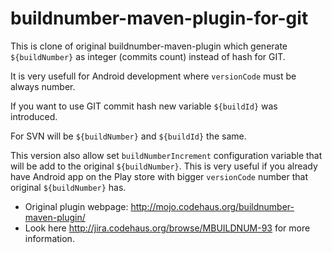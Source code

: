 buildnumber-maven-plugin-for-git
================================

This is clone of original buildnumber-maven-plugin which generate `${buildNumber}` as integer (commits count) instead of hash for GIT.

It is very usefull for Android development where `versionCode` must be always number.

If you want to use GIT commit hash new variable `${buildId}` was introduced.

For SVN will be `${buildNumber}` and `${buildId}` the same.

This version also allow set `buildNumberIncrement` configuration variable that will be add to the original `${buildNumber}`. This is very useful if you already have Android app on the Play store with bigger `versionCode` number that original `${buildNumber}` has.

 - Original plugin webpage: http://mojo.codehaus.org/buildnumber-maven-plugin/
 - Look here http://jira.codehaus.org/browse/MBUILDNUM-93 for more information.